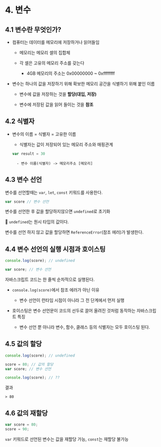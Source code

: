 # 4. 변수

## 4.1 변수란 무엇인가?

- 컴퓨터는 데이터를 메모리에 저장하거나 읽어들임

    - 메모리는 메모리 셀의 집합체

    - 각 셀은 고유의 메모리 주소를 갖는다

        - 4GB 메모리의 주소는 0x00000000 ~ 0xffffffff

- 변수는 하나의 값을 저장하기 위해 확보한 메모리 공간을 식별하기 위해 붙인 이름

    - 변수에 값을 저장하는 것을 **할당(대입, 저장)**

    - 변수에 저장된 값을 읽어 들이는 것을 **참조**

## 4.2 식별자

- 변수의 이름 = 식별자 = 고유한 이름

    - 식별자는 값이 저장되어 있는 메모리 주소와 매핑관계
    ```javascript
    var result = 30
    ```
        - 변수 이름(식별자) -> 메모리주소 [메모리]

## 4.3 변수 선언

변수를 선언할때는 `var`, `let`, `const` 키워드를 사용한다.
```javascript
var score // 변수 선언
```

변수를 선언한 후 값을 할당하지않으면 `undefined`로 초기화

:pushpin: `undefined`는 원시 타입의 값이다.

변수를 선언 하지 않고 값을 할당하면 `ReferenceError`(참조 에러)가 발생한다.

## 4.4 변수 선언의 실행 시점과 호이스팅
```javascript
console.log(score); // undefined

var score; // 변수 선언
```
자바스크립트 코드는 한 줄씩 순차적으로 실행된다.

- `console.log(score)`에서 참조 에러가 아닌 이유
    - 변수 선언이 런타임 시점이 아니라 그 전 단계에서 먼저 실행

- 호이스팅은 변수 선언문이 코드의 선두로 끌어 올려진 것처럼 동작하는 자바스크립트 특징
    - 변수 선언 뿐 아니라 변수, 함수, 클래스 등의 식별자는 모두 호이스팅 된다.

## 4.5 값의 할당

```javascript
console.log(score); // undefined

score = 80; // 값의 할당
var score; // 변수 선언

console.log(score); // ??
```
결과
```
> 80
```

## 4.6 값의 재할당

```javascript
var score = 80;
score = 90;
```
`var` 키워드로 선언된 변수는 값을 재할당 가능, `const`는 재할당 불가능

